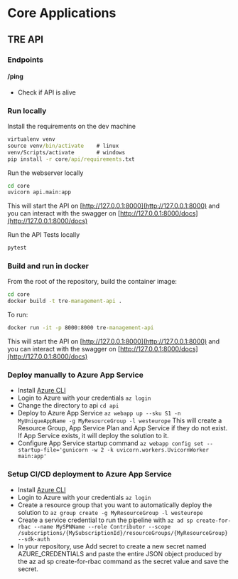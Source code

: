 # Core Applications

## TRE API

### Endpoints

#### /ping

- Check if API is alive

### Run locally

Install the requirements on the dev machine

```cmd
virtualenv venv
source venv/bin/activate    # linux
venv/Scripts/activate       # windows
pip install -r core/api/requirements.txt
```

Run the webserver locally

```cmd
cd core
uvicorn api.main:app
```

This will start the API on [http://127.0.0.1:8000](http://127.0.0.1:8000) and you can interact with the swagger on [http://127.0.0.1:8000/docs](http://127.0.0.1:8000/docs)

Run the API Tests locally

```cmd
pytest
```

### Build and run in docker

From the root of the repository, build the container image:

```cmd
cd core
docker build -t tre-management-api .
```

To run:
```cmd
docker run -it -p 8000:8000 tre-management-api
```

This will start the API on [http://127.0.0.1:8000](http://127.0.0.1:8000) and you can interact with the swagger on [http://127.0.0.1:8000/docs](http://127.0.0.1:8000/docs)

### Deploy manually to Azure App Service

- Install [Azure CLI](https://docs.microsoft.com/en-us/cli/azure/install-azure-cli)
- Login to Azure with your credentials `az login`
- Change the directory to api `cd api`
- Deploy to Azure App Service `az webapp up --sku S1 -n MyUniqueAppName -g MyResourceGroup -l westeurope` This will create a Resource Group, App Service Plan and App Service if they do not exist. If App Service exists, it will deploy the solution to it.
- Configure App Service startup command `az webapp config set --startup-file='gunicorn -w 2 -k uvicorn.workers.UvicornWorker main:app'`

### Setup CI/CD deployment to Azure App Service

- Install [Azure CLI](https://docs.microsoft.com/en-us/cli/azure/install-azure-cli)
- Login to Azure with your credentials `az login`
- Create a resource group that you want to automatically deploy the solution to `az group create -g MyResourceGroup -l westeurope`
- Create a service credential to run the pipeline with `az ad sp create-for-rbac --name MySPNName --role Contributor --scope /subscriptions/{MySubscriptionId}/resourceGroups/{MyResourceGroup} --sdk-auth`
- In your repository, use Add secret to create a new secret named AZURE_CREDENTIALS and paste the entire JSON object produced by the az ad sp create-for-rbac command as the secret value and save the secret.
